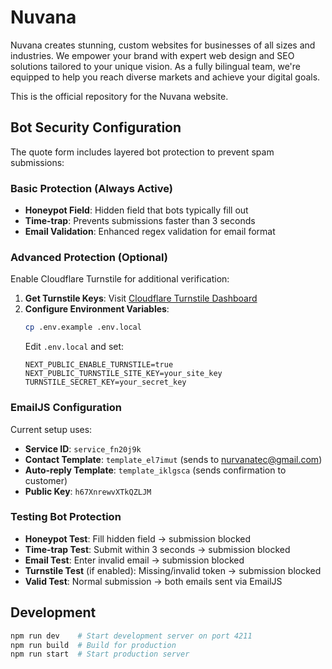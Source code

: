 # Nuvana

Nuvana creates stunning, custom websites for businesses of all sizes and industries. We empower your brand with expert web design and SEO solutions tailored to your unique vision. As a fully bilingual team, we're equipped to help you reach diverse markets and achieve your digital goals.

This is the official repository for the Nuvana website.

## Bot Security Configuration

The quote form includes layered bot protection to prevent spam submissions:

### Basic Protection (Always Active)
- **Honeypot Field**: Hidden field that bots typically fill out
- **Time-trap**: Prevents submissions faster than 3 seconds
- **Email Validation**: Enhanced regex validation for email format

### Advanced Protection (Optional)
Enable Cloudflare Turnstile for additional verification:

1. **Get Turnstile Keys**: Visit [Cloudflare Turnstile Dashboard](https://dash.cloudflare.com/?to=/:account/turnstile)
2. **Configure Environment Variables**:
   ```bash
   cp .env.example .env.local
   ```
   Edit `.env.local` and set:
   ```
   NEXT_PUBLIC_ENABLE_TURNSTILE=true
   NEXT_PUBLIC_TURNSTILE_SITE_KEY=your_site_key
   TURNSTILE_SECRET_KEY=your_secret_key
   ```

### EmailJS Configuration
Current setup uses:
- **Service ID**: `service_fn20j9k`
- **Contact Template**: `template_el7imut` (sends to nurvanatec@gmail.com)
- **Auto-reply Template**: `template_iklgsca` (sends confirmation to customer)
- **Public Key**: `h67XnrewvXTkQZLJM`

### Testing Bot Protection
- **Honeypot Test**: Fill hidden field → submission blocked
- **Time-trap Test**: Submit within 3 seconds → submission blocked  
- **Email Test**: Enter invalid email → submission blocked
- **Turnstile Test** (if enabled): Missing/invalid token → submission blocked
- **Valid Test**: Normal submission → both emails sent via EmailJS

## Development

```bash
npm run dev    # Start development server on port 4211
npm run build  # Build for production
npm run start  # Start production server
```